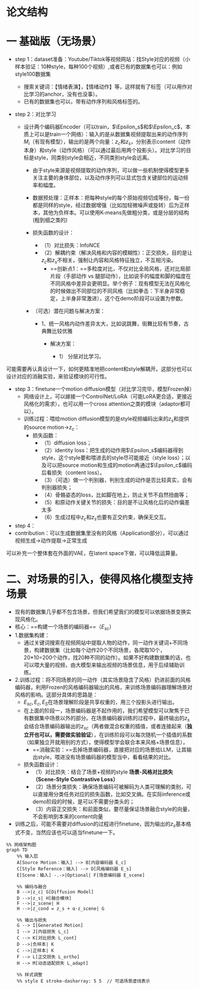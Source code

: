 # 论文结构

# 一 基础版（无场景）

- step 1：dataset准备：Youtube/Tiktok等视频网站：找Style对应的视频（小样本验证：10种style，每种100个视频）,或者已有的数据集也可以：例如style100数据集

  - 搜索关键词：【情绪表演】，【情绪动作】等，这样就有了标签（可以用作对比学习的anchor，没有也没事）。
  - 已有的数据集也可以，带有动作序列和风格标签的。

- step 2：对比学习

  - 设计两个编码器Encoder（可以train，$\Epsilon_s$和$\Epsilon_c$，本质上可以是train一个网络）：输入的是从数据集视频提取出来的动作序列$M_i$（有现有模型），输出的是两个向量：$z_c$和$z_s$，分别表示content（动作本身）和style（动作风格）（可以通过最后用两个投影头）。对比学习的目标是style，同类别style会相近，不同类别style会远离。

    - 由于style来源是视频提取的动作序列，可以做一些机制使得模型更多关注主要的身体部位，以及动作序列可以显式包含关键部位的运动频率和幅度。

    - 数据预处理：正样本：把每种style的每个原始视频切成等份，每一份都是同样的style，经过数据增强（比如加轻微噪声或旋转）后为正样本，其他为负样本。可以使用K-means先做粗分类，或是分层的结构(粗到细之类的)

    - 损失函数的设计：

      - （1）对比损失：InfoNCE
      - （2）解耦约束（解决风格和内容的模糊性）：正交损失，目的是让$z_c$和$z_s$不相关，强制让内容和风格特征独立，不互相污染。
        - ==创新点1：==多粒度对比，不仅对比全局风格，还对比局部片段（手部动作 vs 腿部动作），比如说手的幅度和脚的幅度在不同风格中差异会更明显。举个例子：现有模型无法在风格化的时候做出不同部位的不同风格（比如拳击：下半身非常稳定，上半身非常激进），这个在demo阶段可以设置为参数。

    - （可选）潜在问题与解决方案：

      - 1、统一风格内动作差异太大，比如说跳舞，街舞比较有节奏，古典舞比较优雅

        - 解决方案：

          - 1） 分层对比学习。

可能需要再认真设计一下，如何更精准地把content和style解耦开。这部分也可以设计对应的消融实验，来验证模块的可行性。

- step 3：finetune一个motion diffusion模型（对比学习完毕，模型Frozen掉）
  - 网络设计上，可以嫁接一个ControlNet/LoRA（可能LoRA更合适，更接近风格化的需求），也可以用一个cross attention之类的模块（adaptor都可以）。
  - 训练过程：喂给motion diffusion模型的是style视频编码出来的$z_s$和提供的source motion->$z_c$：
    - 损失函数：
      - （1）diffusion loss；
      - （2）identity loss：把生成的动作用$\Epsilon_s$编码器得到style，这个style要和喂进去的style尽可能接近（style loss）；以及可以把source motion和生成的motion再通过$\Epsilon_c$编码后看损失（content loss）。
      - （3）（可选）做一个判别器，判别生成的动作是否比较真实，会有判别器损失；
      - （4）骨骼姿态的loss，比如脚在地上，防止关节不自然扭曲等；
      - （5）和原动作关键关节的损失：目的是不让风格化后的动作偏差太多
      - （6）生成过程中$z_c$和$z_s$也要有正交约束，确保无交互。
- step 4：
- contribution：可以生成数据集里没有的风格（Application部分），可以通过视频生成->动作提取->正常生成

可以补充一个整体套在外面的VAE，在latent space下做，可以降低运算量。



# 二、对场景的引入，使得风格化模型支持场景

- 现有的数据集几乎都不包含场景，但我们希望我们的模型可以依据场景变换实现风格化。
- 核心：==构建一个场景的编码器==（$E_{sc}$）
- 1.数据集构建：
  - 通过关键词搜索在视频网站中提取人物的动作，同一动作关键词+不同场景，构建数据集（比如每个动作20个不同场景，各爬取10个，20*10=200个动作，找20种不同的动作）。如果不好构建数据集的话，也可以喂大量的视频，由大模型来输出视频的场景信息，用于后续辅助训练。
- 2.训练过程：将不同场景的同一动作（其实场景隐含了风格）扔进前面的风格编码器，利用Frozen的风格编码器输出的风格，来训练场景编码器理解场景对风格的影响。这部分具体的思路是：
  - $E_{sc},E_{c},E_{S}$在场景理解阶段是共享权重的，用三个投影头进行输出。
  - 在上面的阶段一，场景编码器是不起作用的，我们希望模型可以聚焦于已有数据集中场景以外的部分。在场景编码器训练的过程中，最终输出的$z_s$会结合场景编码器输出的$z_{sc}$（两者做混合权重的插值，或者连接起来（**独立开也可以，需要做实验验证**），在训练阶段可以每次随机一个插值的系数（如果独立开就用别的方式），使得模型学会联合本来风格+场景信息），
    - ==消融实验：==去掉场景编码器，直接把对应的场景给LLM，让其输出style，喂进没有场景编码器的模型当中，看看结果的对比。
  - 损失函数设计：
    - （1）对比损失：结合了场景+视频的style  **场景-风格对比损失（Scene-Style Contrastive Loss）**
    - （2）场景分类损失：确保场景编码可被解码为人类可理解的类别，可以直接用分类任务对应的损失函数，比如交叉熵。在实际inference或demo阶段的时候，是可以不需要分类头的；
    - （3）内容正交损失：和前面类似，要尽量保证场景融合style的向量，不会影响到本来的content向量
- 训练之后，可能不需要对diffusion的过程进行finetune，因为输出的$z_s$基本格式不变，当然应该也可以适当finetune一下。



```mermaid
%% 网络架构图
graph TD
    %% 输入层
    A[Source Motion：输入] --> B[内容编码器 E_c]
    C[Style Reference：输入] --> D[风格编码器 E_s]
    E[Scene：输入] -.->|Optional| F[场景编码器 E_scene]

    %% 编码与融合
    B -->|z_c| G[Diffusion Model]
    D -->|z_s| H[融合模块]
    F -->|z_scene| H
    H -->|z_cond = z_s + α·z_scene| G

    %% 输出与损失
    G --> I[Generated Motion]
    I --> J[内容损失 L_c]
    C --> K[对比损失 L_cont]
    D -->|负样本| K
    C -->|正样本| K
    F --> L[正交损失 L_ortho]
    H --> M[动态适配损失 L_adapt]

    %% 样式调整
    %% style E stroke-dasharray: 5 5  // 可选场景虚线表示
          
```

